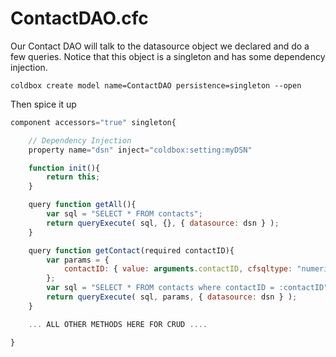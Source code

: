 # ContactDAO.cfc

Our Contact DAO will talk to the datasource object we declared and do a few queries. Notice that this object is a singleton and has some dependency injection.

```text
coldbox create model name=ContactDAO persistence=singleton --open
```

Then spice it up

```javascript
component accessors="true" singleton{

    // Dependency Injection
    property name="dsn" inject="coldbox:setting:myDSN"

    function init(){
        return this;
    }

    query function getAll(){
        var sql = "SELECT * FROM contacts";
        return queryExecute( sql, {}, { datasource: dsn } );
    }

    query function getContact(required contactID){
        var params = {
            contactID: { value: arguments.contactID, cfsqltype: "numeric" }
        };
        var sql = "SELECT * FROM contacts where contactID = :contactID";
        return queryExecute( sql, params, { datasource: dsn } );
    }

    ... ALL OTHER METHODS HERE FOR CRUD ....

}
```


